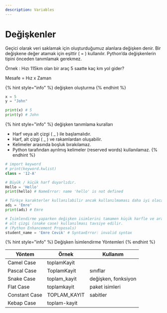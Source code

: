 ```yaml
---
description: Variables
---
```


# Değişkenler

Geçici olarak veri saklamak için oluşturduğumuz alanlara değişken denir. Bir değişkene değer atamak için eşittir ( = ) kullanılır. Python’da değişkenlerin tipini önceden tanımlamak gerekmez.

Örnek : Hızı 115km olan bir araç 5 saatte kaç km yol gider?

Mesafe = Hız x Zaman

{% hint style="info" %}
değişken oluşturma
{% endhint %}

```python
x = 5       
y = "John"  

print(x) # 5
print(y) # John
```

{% hint style="info" %}
değişken tanımlama kuralları

* Harf veya alt çizgi ( \_ ) ile başlamalıdır.
* Harf, alt çizgi ( \_ ) ve rakamlardan oluşabilir.
* Kelimeler arasında boşluk bırakılamaz.
* Python tarafından ayrılmış kelimeler (reserved words) kullanılamaz.
{% endhint %}

```python
# import keyword
# print(keyword.kwlist)
class = '12-A'

# Büyük / küçük harf duyarlıdır.
Hello = 'Hello'
print(hello) # NameError: name 'hello' is not defined

# Türkçe karakterler kullanılabilir ancak kullanılmaması daha iyi olacaktır
adı = 'Emre'
print(adı) # Emre

# İsimlendirme yaparken değişken isimlerini tamamen küçük harfle ve aralarında 
# alt çizgi (snake case) kullanılması tavsiye edilir. 
# (Python Enhancement Proposals)
student_name = 'Emre Cevik' # SyntaxError: invalid syntax
```

{% hint style="info" %}
Değişken İsimlendirme Yöntemleri
{% endhint %}

| Yöntem        | Örnek         | Kullanım            |
| ------------- | ------------- | ------------------- |
| Camel Case    | toplamKayit   |                     |
| Pascal Case   | ToplamKayit   | sınıflar            |
| Snake Case    | toplam\_kayit | değişken, fonksiyon |
| Flat Case     | toplamkayit   | paket isimleri      |
| Constant Case | TOPLAM\_KAYIT | sabitler            |
| Kebap Case    | toplam-kayit  |                     |

```



```
